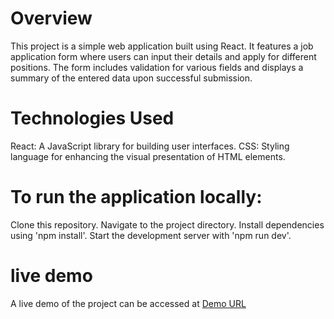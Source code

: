 # Overview
This project is a simple web application built using React. It features a job application form where users can input their details and apply for different positions. The form includes validation for various fields and displays a summary of the entered data upon successful submission.

# Technologies Used
React: A JavaScript library for building user interfaces.
CSS: Styling language for enhancing the visual presentation of HTML elements.

# To run the application locally:

Clone this repository.
Navigate to the project directory.
Install dependencies using 'npm install'.
Start the development server with 'npm run dev'.

# live demo
A live demo of the project can be accessed at [Demo URL](react-form2-ten.vercel.app)